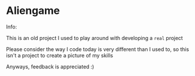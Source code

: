 # Aliengame 

Info:

This is an old project I used to play around with developing a `real` project

Please consider the way I code today is very different than I used to, 
so this isn't a project to create a picture of my skills

Anyways, feedback is appreciated :)

